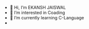 - 👋 Hi, I’m EKANSH JAISWAL
- 👀 I’m interested in Coading
- 🌱 I’m currently learning  C-Language
- 

<!---
ekansh003/ekansh003 is a ✨ special ✨ repository because its `README.md` (this file) appears on your GitHub profile.
You can click the Preview link to take a look at your changes.
--->
